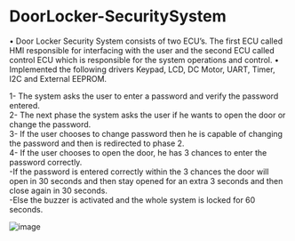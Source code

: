 # DoorLocker-SecuritySystem

• Door Locker Security System consists of two ECU’s. The first ECU called HMI responsible for interfacing with the user and the
second ECU called control ECU which is responsible for the system operations and control.
• Implemented the following drivers Keypad, LCD, DC Motor, UART, Timer, I2C and External
EEPROM.


1- The system asks the user to enter a password and verify the password entered.  
2- The next phase the system asks the user if he wants to open the door or change the password.  
3- If the user chooses to change password then he is capable of changing the password and then is redirected to phase 2.  
4- If the user chooses to open the door, he has 3 chances to enter the password correctly.  
-If the password is entered correctly within the 3 chances the door will open in 30 seconds and then stay opened for an extra 3 seconds and then close again in 30 seconds.  
-Else the buzzer is activated and the whole system is locked for 60 seconds.  



![image](https://user-images.githubusercontent.com/68311964/116821283-8d015780-ab79-11eb-83f7-ec6c7a1a7cf3.png)
